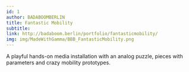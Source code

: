 ```yaml
---
id: 1
author: BADABOOMBERLIN
title: Fantastic Mobility
subtitle:
link: http://badaboom.berlin/portfolio/fantasticmobility/
img: img/MadeWithGamma/BBB_FantasticMobility.png
---
```

A playful hands-on media installation with an analog puzzle, pieces with parameters and crazy mobility prototypes.